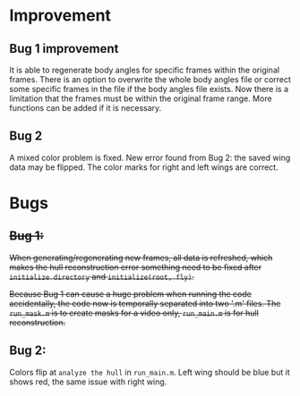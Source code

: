# Improvement
## Bug 1 improvement
It is able to regenerate body angles for specific frames within the original frames. There is an option to overwrite the whole body angles file or correct some specific frames in the file if the body angles file exists.
Now there is a limitation that the frames must be within the original frame range. More functions can be added if it is necessary.

## Bug 2
A mixed color problem is fixed.
New error found from Bug 2: the saved wing data may be flipped. The color marks for right and left wings are correct.

# Bugs
## ~~Bug 1:~~
~~When generating/regenerating new frames, all data is refreshed, which makes the hull reconstruction error
something need to be fixed after ```initialize directory``` and ```initialize(root, fly)```.~~
  
~~Because Bug 1 can cause a huge problem when running the code accidentally, the code now is temporally separated into two '.m' files.
The ```run_mask.m``` is to create masks for a video only, ```run_main.m``` is for hull reconstruction.~~

## Bug 2: 
Colors flip at ```analyze the hull``` in ```run_main.m```. Left wing should be blue but it shows red, the same issue with right wing.